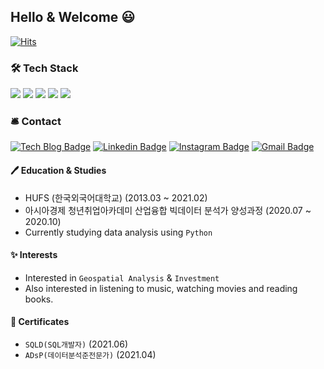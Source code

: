 ## Hello & Welcome 😃


<!-- <div align=center> -->

<div>
	
[![Hits](https://hits.seeyoufarm.com/api/count/incr/badge.svg?url=https%3A%2F%2Fgithub.com%2Fstarfishkenny&count_bg=%2379C83D&title_bg=%23555555&icon=&icon_color=%23E7E7E7&title=hits&edge_flat=false)](https://hits.seeyoufarm.com)	
 
</div>

<!-- <h3 align="center"><b>🛠Tech Stack🛠</b></h3> -->

<h3><b>🛠 Tech Stack</b></h3>

<!-- <p align="center"> -->
<p>
<img src="https://img.shields.io/badge/Python-3766AB?style=flat-square&logo=Python&logoColor=white"/></a>
<img src="https://img.shields.io/badge/Jupyter-F37626?style=flat-square&logo=Jupyter&logoColor=white"/></a>
<img src="https://img.shields.io/badge/MySQL-4479A1?style=flat-square&logo=MySQL&logoColor=white"/></a>
<!-- <img src="https://img.shields.io/badge/PostgreSQL-4169E1?style=flat-square&logo=PostgreSQL&logoColor=white"/></a> -->
<img src="https://img.shields.io/badge/QGIS-589632?style=flat-square&logo=QGIS&logoColor=white"/></a>
<img src="https://img.shields.io/badge/Folium-77B829?style=flat-square&logo=Folium&logoColor=white"/></a>
<!-- <img src="https://img.shields.io/badge/HTML5-E34F26?style=flat-square&logo=HTML5&logoColor=white"/></a> -->
<!-- <img src="https://img.shields.io/badge/CSS3-1572B6?style=flat-square&logo=CSS3&logoColor=white"/></a> -->

<!-- <img src="https://img.shields.io/badge/JavaScript-F7DF1E?style=flat-square&logo=JavaScript&logoColor=white"/></a> &nbsp -->
<!-- <img src="https://img.shields.io/badge/Node.js-339933?style=flat-square&logo=Node.js&logoColor=white"/></a> &nbsp -->
<!-- <img src="https://img.shields.io/badge/MongoDB-47A248?style=flat-square&logo=MongoDB&logoColor=white"/></a> &nbsp -->
<!-- <img src="https://img.shields.io/badge/c++-00599C?style=flat-square&logo=c%2B%2B&logoColor=white"/></a> &nbsp -->
<!--<img src="https://img.shields.io/badge/Amazon AWS-232F3E?style=flat-square&logo=Amazon%20AWS&logoColor=white"/></a> &nbsp --> 
</p>

<h3><b>🛎️ Contact</b></h3>

<div>

[![Tech Blog Badge](http://img.shields.io/badge/-Tech%20Blog-black?style=flat-square&logo=github&link=https://starfishkenny.github.io/)](https://starfishkenny.github.io/)
[![Linkedin Badge](https://img.shields.io/badge/-LinkedIn-blue?style=flat-square&logo=Linkedin&logoColor=white&link=https://www.linkedin.com/in/youngyoo-kim-8a1ba017b/)](https://www.linkedin.com/in/youngyoo-kim-8a1ba017b/)
[![Instagram Badge](https://img.shields.io/badge/Instagram-E4405F?style=flat-square&logo=instagram&logoColor=white&link=https://www.instagram.com/starfish_kenny/)](https://www.instagram.com/starfish_kenny/)
[![Gmail Badge](https://img.shields.io/badge/Gmail-d14836?style=flat-square&logo=Gmail&logoColor=white&link=mailto:youngyoo.kim.94@gmail.com)](mailto:youngyoo.kim.94@gmail.com)
	
</div>

#### 🖊️ Education & Studies
- HUFS (한국외국어대학교) (2013.03 ~ 2021.02)
- 아시아경제 청년취업아카데미 산업융합 빅데이터 분석가 양성과정 (2020.07 ~ 2020.10)
- Currently studying data analysis using `Python`

#### ✨ Interests
- Interested in `Geospatial Analysis` & `Investment`
- Also interested in listening to music, watching movies and reading books.

#### 📜 Certificates
- `SQLD(SQL개발자)` (2021.06)
- `ADsP(데이터분석준전문가)` (2021.04)


<!-- [![starfishkenny's GitHub stats](https://github-readme-stats.vercel.app/api?username=starfishkenny&hide=issues&show_icons=true&theme=gotham)](https://github.com/starfishkenny/github-readme-stats)

-->

<!--
**starfishkenny/starfishkenny** is a ✨ _special_ ✨ repository because its `README.md` (this file) appears on your GitHub profile.

Here are some ideas to get you started:

- 🔭 I’m currently working on ...
- 🌱 I’m currently learning ...
- 👯 I’m looking to collaborate on ...
- 🤔 I’m looking for help with ...
- 💬 Ask me about ...
- 📫 How to reach me: ...
- 😄 Pronouns: ...
- ⚡ Fun fact: ...
-->

<!-- <h3 align="center"><b> 🌟You can also reach me by...🌟 </b></h3> -->
<!-- <h3><b>🌟You can also reach me by...🌟</b></h3> -->

<!-- <div align=center> -->


